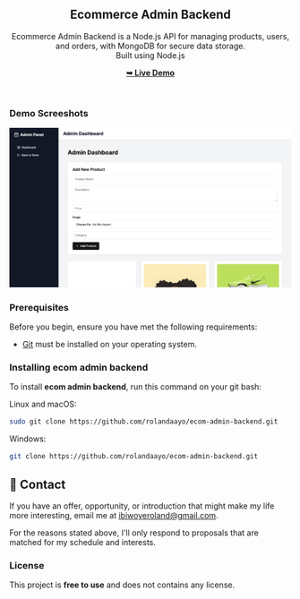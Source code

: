 <div align="center">
  <h2 align="center">Ecommerce Admin Backend</h2>

Ecommerce Admin Backend is a Node.js API for managing products, users, and orders, with MongoDB for secure data storage. <br/> Built using Node.js <br/>

  <a href=""><strong>➥ Live Demo</strong></a>

</div>

<br />

### Demo Screeshots

![Micro Desktop Demo](./readme-images/readme-1.png "Desktop Demo")

### Prerequisites

Before you begin, ensure you have met the following requirements:

* [Git](https://git-scm.com/downloads "Download Git") must be installed on your operating system.

### Installing ecom admin backend

To install **ecom admin backend**, run this command on your git bash:

Linux and macOS:

```bash
sudo git clone https://github.com/rolandaayo/ecom-admin-backend.git
```

Windows:

```bash
git clone https://github.com/rolandaayo/ecom-admin-backend.git
```

## 💬 Contact

If you have an offer, opportunity, or introduction that might make my life more interesting, email me at ibiwoyeroland@gmail.com.

For the reasons stated above, I'll only respond to proposals that are matched for my schedule and interests.

### License

This project is **free to use** and does not contains any license.
